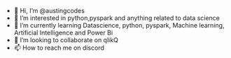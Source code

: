 - 👋 Hi, I’m @austingcodes
- 👀 I’m interested in python,pyspark and anything related to data science
- 🌱 I’m currently learning Datascience, python, pyspark, Machine learning, Artificial Intelligence and Power Bi
- 💞️ I’m looking to collaborate on qlikQ
- 📫 How to reach me on discord 

<!---
austingcodes/austingcodes is a ✨ special ✨ repository because its `README.md` (this file) appears on your GitHub profile.
You can click the Preview link to take a look at your changes.
--->
